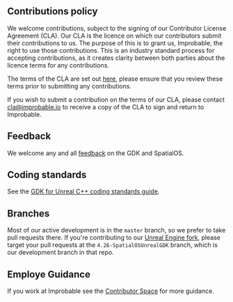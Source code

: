 ## Contributions policy

We welcome contributions, subject to the signing of our Contributor License Agreement (CLA). Our CLA is the licence on which our contributors submit their contributions to us. The purpose of this is to grant us, Improbable, the right to use those contributions. This is an industry standard process for accepting contributions, as it creates clarity between both parties about the licence terms for any contributions.

The terms of the CLA are set out [here](https://drive.google.com/file/d/0B6CKLzAF0ahqVURSTVdZS29MYXg5VWkzdFRHNmY2S25keHJj/view?usp=sharing), please ensure that you review these terms prior to submitting any contributions.

If you wish to submit a contribution on the terms of our CLA, please contact cla@improbable.io to receive a copy of the CLA to sign and return to Improbable. 

## Feedback

We welcome any and all 
[feedback](./README.md#give-us-feedback) on the GDK and SpatialOS.

## Coding standards

See the [GDK for Unreal C++ coding standards guide](https://networking.docs.improbable.io/gdk-for-unreal/v0.14.0/get-involved/contribute-to-the-gdk/coding-standards).

## Branches
Most of our active development is in the `master` branch, so we prefer to take pull requests there. If you're contributing to our [Unreal Engine fork](https://github.com/improbableio/UnrealEngine/tree/4.26-SpatialOSUnrealGDK), please target your pull requests at the `4.26-SpatialOSUnrealGDK` branch, which is our development branch in that repo.

## Employe Guidance
If you work at Improbable see the [Contributor Space](https://improbableio.atlassian.net/l/c/A5aANDEh) for more guidance.
